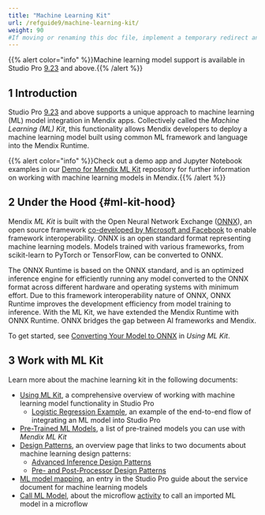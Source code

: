 ```yaml
---
title: "Machine Learning Kit"
url: /refguide9/machine-learning-kit/
weight: 90
#If moving or renaming this doc file, implement a temporary redirect and let the respective team know they should update the URL in the product. See Mapping to Products for more details.
---
```

{{% alert color="info" %}}Machine learning model support is available in Studio Pro [9.23](/releasenotes/studio-pro/9.23/) and above.{{% /alert %}}

## 1 Introduction

Studio Pro [9.23](/releasenotes/studio-pro/9.23/) and above supports a unique approach to machine learning (ML) model integration in Mendix apps. Collectively called the *Machine Learning (ML) Kit*, this functionality allows Mendix developers to deploy a machine learning model built using common ML framework and language into the Mendix Runtime.

{{% alert color="info" %}}Check out a demo app and Jupyter Notebook examples in our [Demo for Mendix ML Kit](https://github.com/mendix/mlkit-example-app) repository for further information on working with machine learning models in Mendix.{{% /alert %}}

## 2 Under the Hood {#ml-kit-hood}

Mendix *ML Kit* is built with the Open Neural Network Exchange ([ONNX](https://onnx.ai/)), an open source framework [co-developed by Microsoft and Facebook](https://azure.microsoft.com/en-us/blog/microsoft-and-facebook-create-open-ecosystem-for-ai-model-interoperability/) to enable framework interoperability. ONNX is an open standard format representing machine learning models. Models trained with various frameworks, from scikit-learn to PyTorch or TensorFlow, can be converted to ONNX.

The ONNX Runtime is based on the ONNX standard, and is an optimized inference engine for efficiently running any model converted to the ONNX format across different hardware and operating systems with minimum effort. Due to this framework interoperability nature of ONNX, ONNX Runtime improves the development efficiency from model training to inference. With the ML Kit, we have extended the Mendix Runtime with ONNX Runtime. ONNX bridges the gap between AI frameworks and Mendix.

To get started, see [Converting Your Model to ONNX](/refguide9/machine-learning-kit/using-ml-kit/#convert-ml-model) in *Using ML Kit*.

## 3 Work with ML Kit

Learn more about the machine learning kit in the following documents:

* [Using ML Kit](/refguide9/machine-learning-kit/using-ml-kit/), a comprehensive overview of working with machine learning model functionality in Studio Pro
    * [Logistic Regression Example](/refguide9/machine-learning-kit/using-ml-kit/logistic-regression/), an example of the end-to-end flow of integrating an ML model into Studio Pro
* [Pre-Trained ML Models](/refguide9/machine-learning-kit/pretrained-ml-models/), a list of pre-trained models you can use with *Mendix ML Kit*
* [Design Patterns](/refguide9/machine-learning-kit/design-patterns/), an overview page that links to two documents about machine learning design patterns:
    * [Advanced Inference Design Patterns](/refguide9/machine-learning-kit/design-patterns/advanced-inference/)
    * [Pre- and Post-Processor Design Patterns](/refguide9/machine-learning-kit/design-patterns/pre-post-processor-patterns/)
* [ML model mapping](/refguide9/ml-model-mapping/), an entry in the Studio Pro guide about the service document for machine learning models
* [Call ML Model](/refguide9/call-ml-model/), about the microflow [activity](/refguide9/activities/) to call an imported ML model in a microflow
